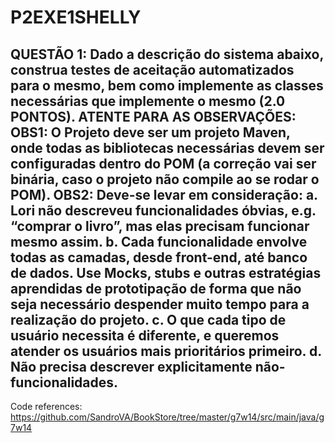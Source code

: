 # P2EXE1SHELLY
QUESTÃO 1: Dado a descrição do sistema abaixo, construa testes de aceitação automatizados para o mesmo, bem como implemente as classes necessárias que implemente o mesmo (2.0 PONTOS). ATENTE PARA AS OBSERVAÇÕES:
OBS1: O Projeto deve ser um projeto Maven, onde todas as bibliotecas necessárias devem ser configuradas dentro do POM (a correção vai ser binária, caso o projeto não compile ao se rodar o POM).
OBS2: Deve-se levar em consideração:
a.	Lori não descreveu funcionalidades óbvias, e.g. “comprar o livro”, mas elas precisam funcionar mesmo assim.
b.	Cada funcionalidade envolve todas as camadas, desde front-end, até banco de dados. Use Mocks, stubs e outras estratégias aprendidas de prototipação de forma que não seja necessário despender muito tempo para a realização do projeto.
c.	O que cada tipo de usuário necessita é diferente, e queremos atender os usuários mais prioritários primeiro.
d.	Não precisa descrever explicitamente não-funcionalidades.
------------------------------
Code references: https://github.com/SandroVA/BookStore/tree/master/g7w14/src/main/java/g7w14
